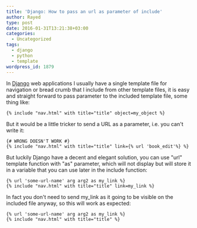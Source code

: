 ```yaml
---
title: 'Django: How to pass an url as parameter of include'
author: Rayed
type: post
date: 2016-01-31T13:21:38+03:00
categories:
  - Uncategorized
tags:
  - django
  - python
  - template
wordpress_id: 1879
---
```

In [Django](https://www.djangoproject.com/) web applications I usually have a single template file for navigation or bread crumb that I include from other template files, it is easy and straight forward to pass parameter to the included template file, some thing like:

    {% include "nav.html" with title="title" object=my_object %}

But it would be a little tricker to send a URL as a parameter, i.e. you can't write it:</p>

    {# WRONG DOESN'T WORK #}
    {% include "nav.html" with title="title" link={% url 'book_edit'%} %}

But luckily Django have a decent and elegant solution, you can use "url" template function with "as" parameter, which will not display but will store it in a variable that you can use later in the include function:</p>

    {% url 'some-url-name' arg arg2 as my_link %}
    {% include "nav.html" with title="title" link=my_link %}

In fact you don't need to send my_link as it going to be visible on the included file anyway, so this will work as expected:</p>

    {% url 'some-url-name' arg arg2 as my_link %}
    {% include "nav.html" with title="title" %}

